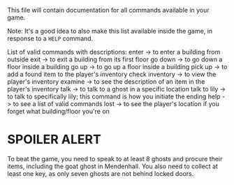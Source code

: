 This file will contain documentation for all commands available in your game.

Note:  It's a good idea to also make this list available inside the game, in response to a `HELP` command.

List of valid commands with descriptions:
enter -> to enter a building from outside
exit -> to exit a building from its first floor
go down -> to go down a floor inside a building
go up -> to go up a floor inside a building
pick up -> to add a found item to the player's inventory
check inventory -> to view the player's inventory
examine -> to see the description of an item in the player's inventory
talk -> to talk to a ghost in a specific location
talk to lily -> to talk to specifically lily; this command is how you initiate the ending
help -> to see a list of valid commands
lost -> to see the player's location if you forget what building/floor you're on

# SPOILER ALERT

To beat the game, you need to speak to at least 8 ghosts and procure their items, including the goat ghost in Mendenhall. You also need to collect at least one key, as only seven ghosts are not behind locked doors. 
